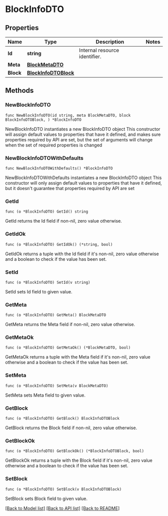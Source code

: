 # BlockInfoDTO

## Properties

Name | Type | Description | Notes
------------ | ------------- | ------------- | -------------
**Id** | **string** | Internal resource identifier. | 
**Meta** | [**BlockMetaDTO**](BlockMetaDTO.md) |  | 
**Block** | [**BlockInfoDTOBlock**](BlockInfoDTOBlock.md) |  | 

## Methods

### NewBlockInfoDTO

`func NewBlockInfoDTO(id string, meta BlockMetaDTO, block BlockInfoDTOBlock, ) *BlockInfoDTO`

NewBlockInfoDTO instantiates a new BlockInfoDTO object
This constructor will assign default values to properties that have it defined,
and makes sure properties required by API are set, but the set of arguments
will change when the set of required properties is changed

### NewBlockInfoDTOWithDefaults

`func NewBlockInfoDTOWithDefaults() *BlockInfoDTO`

NewBlockInfoDTOWithDefaults instantiates a new BlockInfoDTO object
This constructor will only assign default values to properties that have it defined,
but it doesn't guarantee that properties required by API are set

### GetId

`func (o *BlockInfoDTO) GetId() string`

GetId returns the Id field if non-nil, zero value otherwise.

### GetIdOk

`func (o *BlockInfoDTO) GetIdOk() (*string, bool)`

GetIdOk returns a tuple with the Id field if it's non-nil, zero value otherwise
and a boolean to check if the value has been set.

### SetId

`func (o *BlockInfoDTO) SetId(v string)`

SetId sets Id field to given value.


### GetMeta

`func (o *BlockInfoDTO) GetMeta() BlockMetaDTO`

GetMeta returns the Meta field if non-nil, zero value otherwise.

### GetMetaOk

`func (o *BlockInfoDTO) GetMetaOk() (*BlockMetaDTO, bool)`

GetMetaOk returns a tuple with the Meta field if it's non-nil, zero value otherwise
and a boolean to check if the value has been set.

### SetMeta

`func (o *BlockInfoDTO) SetMeta(v BlockMetaDTO)`

SetMeta sets Meta field to given value.


### GetBlock

`func (o *BlockInfoDTO) GetBlock() BlockInfoDTOBlock`

GetBlock returns the Block field if non-nil, zero value otherwise.

### GetBlockOk

`func (o *BlockInfoDTO) GetBlockOk() (*BlockInfoDTOBlock, bool)`

GetBlockOk returns a tuple with the Block field if it's non-nil, zero value otherwise
and a boolean to check if the value has been set.

### SetBlock

`func (o *BlockInfoDTO) SetBlock(v BlockInfoDTOBlock)`

SetBlock sets Block field to given value.



[[Back to Model list]](../README.md#documentation-for-models) [[Back to API list]](../README.md#documentation-for-api-endpoints) [[Back to README]](../README.md)



